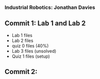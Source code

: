 ### Industrial Robotics: Jonathan Davies

## Commit 1: Lab 1 and Lab 2
  - Lab 1 files
  - Lab 2 files
  - quiz 0 files (40%)
  - Lab 3 files (unsolved)
  - Quiz 1 files (setup)

## Commit 2: 
